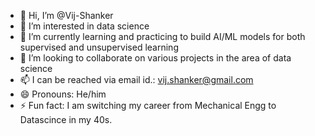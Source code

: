 - 👋 Hi, I’m @Vij-Shanker
- 👀 I’m interested in data science
- 🌱 I’m currently learning and practicing to build AI/ML models for both supervised and unsupervised learning
- 💞️ I’m looking to collaborate on various projects in the area of data science
- 📫 I can be reached via email id.: vij.shanker@gmail.com
- 😄 Pronouns: He/him
- ⚡ Fun fact: I am switching my career from Mechanical Engg to Datascince in my 40s.

<!---
Vij-Shanker/Vij-Shanker is a ✨ special ✨ repository because its `README.md` (this file) appears on your GitHub profile.
You can click the Preview link to take a look at your changes.
--->
